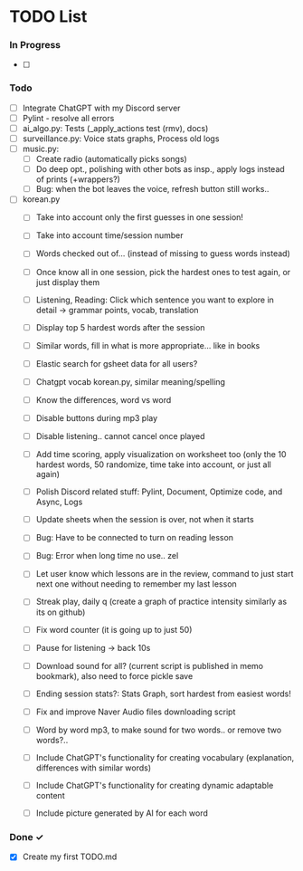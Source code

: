 # TODO List

### In Progress

- [ ]

### Todo

- [ ] Integrate ChatGPT with my Discord server
- [ ] Pylint - resolve all errors
- [ ] ai_algo.py: Tests (_apply_actions test (rmv), docs)
- [ ] surveillance.py: Voice stats graphs, Process old logs
- [ ] music.py: 
  - [ ] Create radio (automatically picks songs)
  - [ ] Do deep opt., polishing with other bots as insp., apply logs instead of prints (+wrappers?)
  - [ ] Bug: when the bot leaves the voice, refresh button still works..

- [ ] korean.py
  - [ ] Take into account only the first guesses in one session!
  - [ ] Take into account time/session number
  - [ ] Words checked out of... (instead of missing to guess words instead)
  - [ ] Once know all in one session, pick the hardest ones to test again, or just display them
  - [ ] Listening, Reading: Click which sentence you want to explore in detail -> grammar points, vocab, translation
  - [ ] Display top 5 hardest words after the session
  - [ ] Similar words, fill in what is more appropriate... like in books
  - [ ] Elastic search for gsheet data for all users?
  - [ ] Chatgpt vocab korean.py, similar meaning/spelling
  - [ ] Know the differences, word vs word
  - [ ] Disable buttons during mp3 play
  - [ ] Disable listening.. cannot cancel once played
  - [ ] Add time scoring, apply visualization on worksheet too (only the 10 hardest words, 50 randomize, time take into account, or just all again)
  - [ ] Polish Discord related stuff: Pylint, Document, Optimize code, and Async, Logs
  - [ ] Update sheets when the session is over, not when it starts
  - [ ] Bug: Have to be connected to turn on reading lesson
  - [ ] Bug: Error when long time no use.. zel
  - [ ] Let user know which lessons are in the review, command to just start next one without needing to remember my last lesson
  - [ ] Streak play, daily q (create a graph of practice intensity similarly as its on github)
  - [ ] Fix word counter (it is going up to just 50)
  - [ ] Pause for listening -> back 10s

  - [ ] Download sound for all? (current script is published in memo bookmark), also need to force pickle save
  - [ ] Ending session stats?: Stats Graph, sort hardest from easiest words!
  - [ ] Fix and improve Naver Audio files downloading script
  - [ ] Word by word mp3, to make sound for two words.. or remove two words?..
  - [ ] Include ChatGPT's functionality for creating vocabulary (explanation, differences with similar words)
  - [ ] Include ChatGPT's functionality for creating dynamic adaptable content
  - [ ] Include picture generated by AI for each word

### Done ✓

- [x] Create my first TODO.md  
